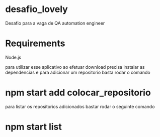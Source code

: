 # desafio_lovely
Desafio para a vaga de QA automation engineer

# Requirements
Node.js

para utilizar esse aplicativo ao efetuar download precisa instalar as dependencias
e para adicionar um repositorio basta rodar o comando

# npm start add colocar_repositorio
	 
para listar os repositorios adicionados bastar rodar o seguinte comando

# npm start list
